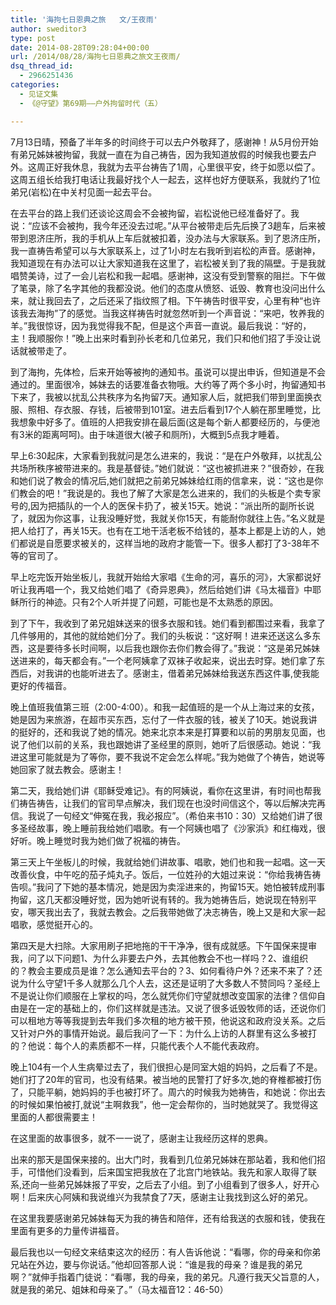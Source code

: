 ```yaml
---
title: '海拘七日恩典之旅   文/王夜雨'
author: sweditor3
type: post
date: 2014-08-28T09:28:04+00:00
url: /2014/08/28/海拘七日恩典之旅文王夜雨/
dsq_thread_id:
  - 2966251436
categories:
  - 见证文集
  - 《@守望》第69期——户外拘留时代（五）

---
```

7月13日晴，预备了半年多的时间终于可以去户外敬拜了，感谢神！从5月份开始有弟兄姊妹被拘留，我就一直在为自己祷告，因为我知道放假的时候我也要去户外。这周正好我休息，我就为去平台祷告了1周，心里很平安，终于如愿以偿了。这周五组长给我打电话让我最好找个人一起去，这样也好方便联系，我就约了1位弟兄(岩松)在中关村见面一起去平台。

在去平台的路上我们还谈论这周会不会被拘留，岩松说他已经准备好了。我说：“应该不会被拘，我今年还没去过呢。”从平台被带走后先后换了3趟车，后来被带到恩济庄所，我的手机从上车后就被扣着，没办法与大家联系。到了恩济庄所，我一直祷告希望可以与大家联系上，过了1小时左右我听到岩松的声音。感谢神，我知道现在有办法可以让大家知道我在这里了，岩松被关到了我的隔壁。于是我就唱赞美诗，过了一会儿岩松和我一起唱。感谢神，这没有受到警察的阻拦。下午做了笔录，除了名字其他的我都没说。他们的态度从愤怒、诋毁、教育也没问出什么来，就让我回去了，之后还采了指纹照了相。下午祷告时很平安，心里有种“也许该我去海拘”了的感觉。当我这样祷告时就忽然听到一个声音说：“来吧，牧养我的羊。”我很惊讶，因为我觉得我不配，但是这个声音一直说。最后我说：“好的，主！我顺服你！”晚上出来时看到孙长老和几位弟兄，我们只和他们招了手没让说话就被带走了。

到了海拘，先体检，后来开始等被拘的通知书。虽说可以提出申诉，但知道是不会通过的。里面很冷，姊妹去的话要准备衣物哦。大约等了两个多小时，拘留通知书下来了，我被以扰乱公共秩序为名拘留7天。通知家人后，就把我们带到里面换衣服、照相、存衣服、存钱，后被带到101室。进去后看到17个人躺在那里睡觉，比我想象中好多了。值班的人把我安排在最后面(这是每个新人都要经历的，与便池有3米的距离呵呵)。由于味道很大(被子和厕所)，大概到5点我才睡着。

早上6:30起床，大家看到我就问是怎么进来的，我说：“是在户外敬拜，以扰乱公共场所秩序被带进来的。我是基督徒。”她们就说：“这也被抓进来？”很奇妙，在我和她们说了教会的情况后,她们就把之前弟兄姊妹给红雨的信拿来，说：“这也是你们教会的吧！”我说是的。我也了解了大家是怎么进来的，我们的头板是个卖专家号的,因为把插队的一个人的医保卡扔了，被关15天。她说：“派出所的副所长说了，就因为你这事，让我没睡好觉，我就关你15天，有能耐你就往上告。”名义就是把人给打了，再关15天。也有在工地干活老板不给钱的，基本上都是上访的人，她们都说是自愿要求被关的，这样当地的政府才能管一下。很多人都打了3-38年不等的官司了。

早上吃完饭开始坐板儿，我就开始给大家唱《生命的河，喜乐的河》，大家都说好听让我再唱一个，我又给她们唱了《奇异恩典》，然后给她们讲《马太福音》中耶稣所行的神迹。只有2个人听并提了问题，可能也是不太熟悉的原因。

到了下午，我收到了弟兄姐妹送来的很多衣服和钱。她们看到都围过来看，我拿了几件够用的，其他的就给她们分了。我们的头板说：“这好啊！进来还送这么多东西，这是要待多长时间啊，以后我也跟你去你们教会得了。”我说：“这是弟兄姊妹送进来的，每天都会有。”一个老阿姨拿了双袜子收起来，说出去时穿。她们拿了东西后，对我讲的也能听进去了。感谢主，借着弟兄姊妹给我送东西这件事,使我能更好的传福音。

晚上值班我值第三班（2:00-4:00）。和我一起值班的是一个从上海过来的女孩，她是因为来旅游，在超市买东西，忘付了一件衣服的钱，被关了10天。她说我讲的挺好的，还和我说了她的情况。她来北京本来是打算要和以前的男朋友见面，也说了他们以前的关系，我也跟她讲了圣经里的原则，她听了后很感动。她说：“我进这里可能就是为了等你，要不我说不定会怎么样呢。”我为她做了个祷告，她说等她回家了就去教会。感谢主！

第二天，我给她们讲《耶稣受难记》。有的阿姨说，看你在这里讲，有时间也帮我们祷告祷告，让我们的官司早点解决，我们现在也没时间信这个，等以后解决完再信。我说了一句经文“伸冤在我，我必报应”。（希伯来书10：30）又给她们讲了很多圣经故事，晚上睡前我给她们唱歌。有一个阿姨也唱了《沙家浜》和红梅戏，很好听。晚上睡觉时我为她们做了祝福的祷告。

第三天上午坐板儿的时候，我就给她们讲故事、唱歌，她们也和我一起唱。这一天改善伙食，中午吃的茄子炖丸子。饭后，一位姓孙的大姐过来说：“你给我祷告祷告呗。”我问了下她的基本情况，她是因为卖淫进来的，拘留15天。她怕被转成刑事拘留，这几天都没睡好觉，因为她听说有转的。我为她祷告后，她说现在特别平安，哪天我出去了，我就去教会。之后我带她做了决志祷告，晚上又是和大家一起唱歌，感觉挺开心的。

第四天是大扫除。大家用刷子把地拖的干干净净，很有成就感。下午国保来提审我，问了以下问题1、为什么非要去户外，去其他教会不也一样吗？2、谁组织的？教会主要成员是谁？怎么通知去平台的？3、如何看待户外？还来不来了？还说为什么守望1千多人就那么几个人去，这还是证明了大多数人不赞同吗？圣经上不是说让你们顺服在上掌权的吗，怎么就凭你们守望就想改变国家的法律？信仰自由是在一定的基础上的，你们这样就是违法。又说了很多诋毁牧师的话，还说你们可以租地方等等我提到去年我们多次租的地方被干预，他说这和政府没关系。之后又针对户外的事情开始说。最后我问了一下：为什么上访的人群里有这么多被打的？他说：每个人的素质都不一样，只能代表个人不能代表政府。

晚上104有一个人生病晕过去了，我们很担心是同室大姐的妈妈，之后看了不是。她们打了20年的官司，也没有结果。被当地的民警打了好多次,她的脊椎都被打伤了，只能平躺，她妈妈的手也被打坏了。周六的时候我为她祷告，和她说：你出去的时候如果怕被打,就说“主啊救我”，他一定会帮你的，当时她就哭了。我觉得这里面的人都很需要主！
  
在这里面的故事很多，就不一一说了，感谢主让我经历这样的恩典。

出来的那天是国保来接的。出大门时，我看到几位弟兄姊妹在那站着，我和他们招手，可惜他们没看到，后来国宝把我放在了北宫门地铁站。我先和家人取得了联系,还向一些弟兄姊妹报了平安，之后去了小组。到了小组看到了很多人，好开心啊！后来庆心阿姨和我说维兴为我禁食了7天，感谢主让我找到这么好的弟兄。

在这里我要感谢弟兄姊妹每天为我的祷告和陪伴，还有给我送的衣服和钱，使我在里面有更多的力量传讲福音。

最后我也以一句经文来结束这次的经历：有人告诉他说：“看哪，你的母亲和你弟兄站在外边，要与你说话。”他却回答那人说：“谁是我的母亲？谁是我的弟兄啊？”就伸手指着门徒说：“看哪，我的母亲，我的弟兄。凡遵行我天父旨意的人，就是我的弟兄、姐妹和母亲了。”（马太福音12：46-50）